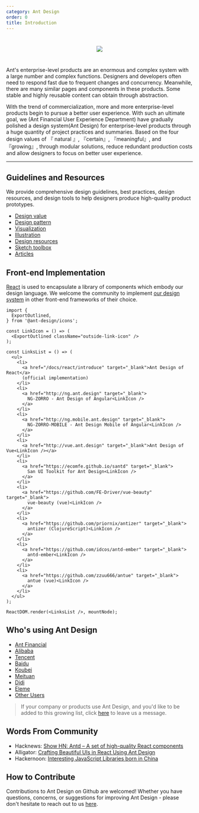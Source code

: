 ```yaml
---
category: Ant Design
order: 0
title: Introduction
---
```


<div style="text-align:center;margin:40px 0;">
  <img src="https://gw.alipayobjects.com/mdn/rms_08e378/afts/img/A*P0S-QIRUbsUAAAAAAAAAAABkARQnAQ">
</div>

Ant's enterprise-level products are an enormous and complex system with a large number and complex functions. Designers and developers often need to respond fast due to frequent changes and concurrency. Meanwhile, there are many similar pages and components in these products. Some stable and highly reusable content can obtain through abstraction.

With the trend of commercialization, more and more enterprise-level products begin to pursue a better user experience. With such an ultimate goal, we (Ant Financial User Experience Department) have gradually polished a design system(Ant Design) for enterprise-level products through a huge quantity of project practices and summaries. Based on the four design values of 『 natural 』, 『certain』, 『meaningful』, and 『growing』, through modular solutions, reduce redundant production costs and allow designers to focus on better user experience.

---

## Guidelines and Resources

We provide comprehensive design guidelines, best practices, design resources, and design tools to help designers produce high-quality product prototypes.

- [Design value](/docs/spec/values)
- [Design pattern](/docs/spec/overview)
- [Visualization](/docs/spec/visual)
- [Illustration](/docs/spec/illustration)
- [Design resources](/docs/spec/download)
- [Sketch toolbox](http://kitchen.alipay.com/)
- [Articles](/docs/spec/article)

## Front-end Implementation

[React](http://facebook.github.io/react/) is used to encapsulate a library of components which embody our design language. We welcome the community to implement [our design system](https://ant.design/docs/spec/introduce) in other front-end frameworks of their choice.

```__react
import {
  ExportOutlined,
} from '@ant-design/icons';

const LinkIcon = () => (
  <ExportOutlined className="outside-link-icon" />
);

const LinksList = () => (
  <ul>
    <li>
      <a href="/docs/react/introduce" target="_blank">Ant Design of React</a>
      (official implementation)
    </li>
    <li>
      <a href="http://ng.ant.design" target="_blank">
        NG-ZORRO - Ant Design of Angular<LinkIcon />
      </a>
    </li>
    <li>
      <a href="http://ng.mobile.ant.design" target="_blank">
        NG-ZORRO-MOBILE - Ant Design Mobile of Angular<LinkIcon />
      </a>
    </li>
    <li>
      <a href="http://vue.ant.design" target="_blank">Ant Design of Vue<LinkIcon /></a>
    </li>
    <li>
      <a href="https://ecomfe.github.io/santd" target="_blank">
        San UI Toolkit for Ant Design<LinkIcon />
      </a>
    </li>
    <li>
      <a href="https://github.com/FE-Driver/vue-beauty" target="_blank">
        vue-beauty (vue)<LinkIcon />
      </a>
    </li>
    <li>
      <a href="https://github.com/priornix/antizer" target="_blank">
        antizer (ClojureScript)<LinkIcon />
      </a>
    </li>
    <li>
      <a href="https://github.com/idcos/antd-ember" target="_blank">
        antd-ember<LinkIcon />
      </a>
    </li>
    <li>
      <a href="https://github.com/zzuu666/antue" target="_blank">
        antue (vue)<LinkIcon />
      </a>
    </li>
  </ul>
);

ReactDOM.render(<LinksList />, mountNode);
```

## Who's using Ant Design

- [Ant Financial](http://www.antgroup.com/index.htm?locale=en_US)
- [Alibaba](http://www.alibaba.com/)
- [Tencent](http://www.tencent.com)
- [Baidu](http://www.baidu.com)
- [Koubei](http://www.koubei.com/)
- [Meituan](http://www.meituan.com)
- [Didi](http://www.xiaojukeji.com/)
- [Eleme](https://www.ele.me/)
- [Other Users](https://github.com/ant-design/ant-design/issues/477)

> If your company or products use Ant Design, and you'd like to be added to this growing list, click [here](https://github.com/ant-design/ant-design/issues/477) to leave us a message.

## Words From Community

- Hacknews: [Show HN: Antd – A set of high-quality React components](https://news.ycombinator.com/item?id=13053137)
- Alligator: [Crafting Beautiful UIs in React Using Ant Design](https://alligator.io/react/beautiful-uis-ant-design/)
- Hackernoon: [Interesting JavaScript Libraries born in China](https://hackernoon.com/interesting-javascript-libraries-born-in-china-d50d1bb81355)

## How to Contribute

Contributions to Ant Design on Github are welcomed! Whether you have questions, concerns, or suggestions for improving Ant Design - please don't hesitate to reach out to us [here](https://github.com/ant-design/ant-design/issues).
